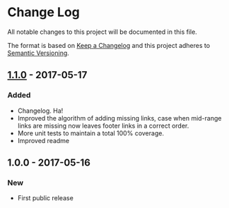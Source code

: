 # Change Log
All notable changes to this project will be documented in this file.

The format is based on [Keep a Changelog](http://keepachangelog.com/)
and this project adheres to [Semantic Versioning](http://semver.org/).

## [1.1.0] - 2017-05-17
### Added
- Changelog. Ha!
- Improved the algorithm of adding missing links, case when mid-range links are missing now leaves footer links in a correct order.
- More unit tests to maintain a total 100% coverage.
- Improved readme

## 1.0.0 - 2017-05-16
### New
- First public release

[1.1.0]: https://github.com/code-and-send/chlu/compare/v1.0.0...v1.1.0
